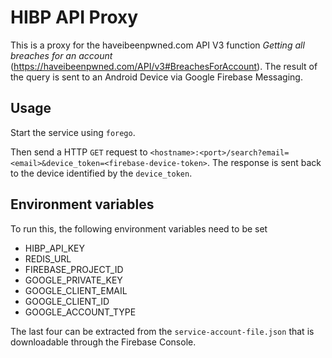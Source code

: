 # HIBP API Proxy

This is a proxy for the haveibeenpwned.com API V3 function _Getting all breaches for an account_ (https://haveibeenpwned.com/API/v3#BreachesForAccount).
The result of the query is sent to an Android Device via Google Firebase Messaging. 

## Usage

Start the service using `forego`. 

Then send a HTTP `GET` request to `<hostname>:<port>/search?email=<email>&device_token=<firebase-device-token>`. 
The response is sent back to the device identified by the `device_token`. 
 

## Environment variables

To run this, the following environment variables need to be set

 * HIBP_API_KEY
 * REDIS_URL
 * FIREBASE_PROJECT_ID
 * GOOGLE_PRIVATE_KEY
 * GOOGLE_CLIENT_EMAIL
 * GOOGLE_CLIENT_ID
 * GOOGLE_ACCOUNT_TYPE

The last four can be extracted from the `service-account-file.json` that is downloadable through the Firebase Console. 
